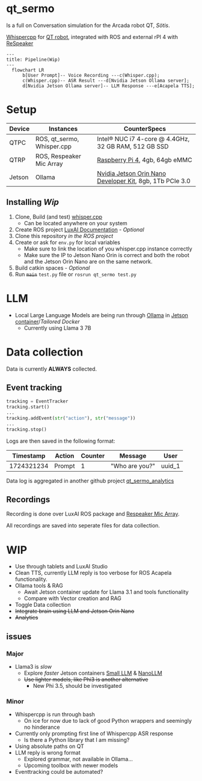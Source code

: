 # qt_sermo

Is a full on Conversation simulation for the Arcada robot QT, *Sötis*. 

[Whispercpp](https://github.com/ggerganov/whisper.cpp) for [QT robot](https://docs.luxai.com/docs/intro_code), integrated with ROS and external rPI 4 with [ReSpeaker](https://wiki.seeedstudio.com/ReSpeaker_4_Mic_Array_for_Raspberry_Pi/)

```mermaid
---
title: Pipeline(Wip)
---
  flowchart LR
      b[User Prompt]-- Voice Recording ---c(Whisper.cpp);
      c(Whisper.cpp)-- ASR Result ---d[Nvidia Jetson Ollama server];
      d[Nvidia Jetson Ollama server]-- LLM Response ---e[Acapela TTS];
```

# Setup
| Device | Instances                | CounterSpecs                                          |
|--------|--------------------------|-------------------------------------------------------|
| QTPC   | ROS, qt_sermo, Whisper.cpp    | Intel® NUC  i7 4-core @ 4.4GHz, 32 GB RAM, 512 GB SSD |
| QTRP   | ROS, Respeaker Mic Array | [Raspberry Pi 4](https://www.raspberrypi.com/products/raspberry-pi-4-model-b/), 4gb, 64gb eMMC                        |
| Jetson | Ollama                   | [Nvidia Jetson Orin Nano Developer Kit](https://www.nvidia.com/en-us/autonomous-machines/embedded-systems/jetson-orin/), 8gb, 1Tb PCIe 3.0     |

## Installing *Wip*

1. Clone, Build (and test) [whisper.cpp](https://github.com/ggerganov/whisper.cpp)
    - Can be located anywhere on your system
2. Create ROS project [LuxAI Documentation](https://docs.luxai.com/docs/tutorials/python/python_ros_project) - *Optional*
3. Clone this repository *in the ROS project*
4. Create or ask for `env.py` for local variables
    - Make sure to link the location of you whisper.cpp instance correctly
    - Make sure the IP to Jetson Nano Orin is correct and both the robot and the Jetson Orin Nano are on the same network.
5. Build catkin spaces - *Optional*
6. Run ~~`main`~~ `test.py` file or `rosrun qt_sermo test.py`

# LLM
- Local Large Language Models are being run through [Ollama](https://github.com/ollama/ollama) in [Jetson container](https://www.jetson-ai-lab.com/tutorial_ollama.html)/*Tailored Docker*
    - Currently using Llama 3 7B

# Data collection

Data is currently **ALWAYS** collected.

## Event tracking


```Python
tracking = EventTracker
tracking.start()
...
tracking.addEvent(str("action"), str("message"))
...
tracking.stop()
```

Logs are then saved in the following format:

| Timestamp  | Action | Counter | Message        | User   |
|------------|--------|---------|----------------|--------|
| 1724321234 | Prompt | 1       | "Who are you?" | uuid_1 |

Data log is aggregated in another github project [qt_sermo_analytics](https://github.com/qt-reachy/qt_sermo_analytics)

## Recordings

Recording is done over LuxAI ROS package and [Respeaker Mic Array](https://wiki.seeedstudio.com/ReSpeaker_Mic_Array_v2.0/).

All recordings are saved into seperate files for data collection.

# WIP
- Use through tablets and LuxAI Studio
- Clean TTS, currently LLM reply is too verbose for ROS Acapela functionality.
- Ollama tools & RAG
    - Await Jetson container update for Llama 3.1 and tools functionality
    - Compare with Vector creation and RAG
- Toggle Data collection
- ~~Integrate brain using LLM and Jetson Orin Nano~~
- ~~Analytics~~


## issues
### Major
- Llama3 is *slow*
    - Explore *faster* Jetson containers [Small LLM](https://www.jetson-ai-lab.com/tutorial_slm.html) & [NanoLLM](https://www.jetson-ai-lab.com/tutorial_nano-llm.html)
    - ~~Use lighter models, like Phi3 is another alternative~~
        - New Phi 3.5, should be investigated

### Minor
- Whispercpp is run through bash
    - On ice for now due to lack of good Python wrappers and seemingly no hinderance
- Currently only prompting first line of Whispercpp ASR response
    - Is there a Python library that I am missing?
- Using absolute paths on QT
- LLM reply is wrong format
    - Explored grammar, not available in Ollama...
    - Upcoming toolbox with newer models
- Eventtracking could be automated?
